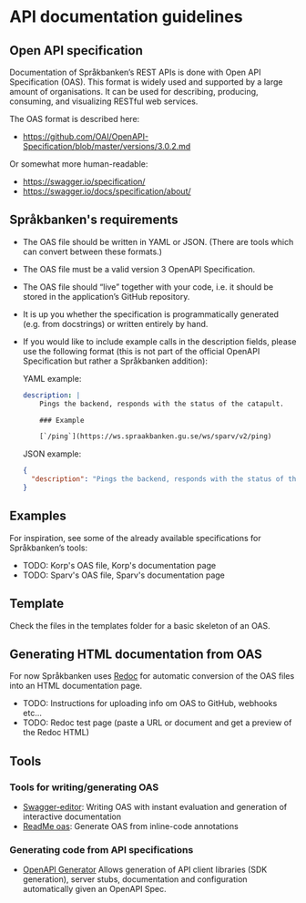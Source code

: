 # API documentation guidelines

## Open API specification

Documentation of Språkbanken’s REST APIs is done with Open API Specification (OAS). This format is widely used and supported by a large amount of organisations. It can be used for describing, producing, consuming, and visualizing RESTful web services.

The OAS format is described here:
* https://github.com/OAI/OpenAPI-Specification/blob/master/versions/3.0.2.md

Or somewhat more human-readable:
* https://swagger.io/specification/
* https://swagger.io/docs/specification/about/

## Språkbanken's requirements

* The OAS file should be written in YAML or JSON. (There are tools which can convert between these formats.)
* The OAS file must be a valid version 3 OpenAPI Specification.
* The OAS file should “live” together with your code, i.e. it should be stored in the application’s GitHub repository.
* It is up you whether the specification is programmatically generated (e.g. from docstrings) or written entirely by hand.
* If you would like to include example calls in the description fields, please use the following format (this is not part of the official OpenAPI Specification but rather a Språkbanken addition):

    YAML example:
    ```YAML
    description: |
        Pings the backend, responds with the status of the catapult.

        ### Example

        [`/ping`](https://ws.spraakbanken.gu.se/ws/sparv/v2/ping)
    ```

    JSON example:
    ```JSON
    {
      "description": "Pings the backend, responds with the status of the catapult.\n\n### Example\n\n[`/ping`](https://ws.spraakbanken.gu.se/ws/sparv/v2/ping)\n"
    }

    ```

## Examples

For inspiration, see some of the already available specifications for Språkbanken’s tools:
* TODO: Korp's OAS file, Korp's documentation page
* TODO: Sparv's OAS file, Sparv's documentation page

## Template

Check the files in the templates folder for a basic skeleton of an OAS.

## Generating HTML documentation from OAS

For now Språkbanken uses [Redoc](https://github.com/Rebilly/ReDoc) for automatic conversion of the OAS files into an HTML documentation page.

* TODO: Instructions for uploading info om OAS to GitHub, webhooks etc...
* TODO: Redoc test page (paste a URL or document and get a preview of the Redoc HTML)

## Tools

### Tools for writing/generating OAS

* [Swagger-editor](http://editor.swagger.io): Writing OAS with instant evaluation and generation of interactive documentation
* [ReadMe oas](https://openap.is/): Generate OAS from inline-code annotations

### Generating code from API specifications

* [OpenAPI Generator](https://openapi-generator.tech/)
Allows generation of API client libraries (SDK generation), server stubs, documentation and configuration automatically given an OpenAPI Spec.
